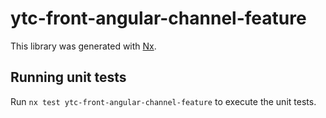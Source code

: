# ytc-front-angular-channel-feature

This library was generated with [Nx](https://nx.dev).

## Running unit tests

Run `nx test ytc-front-angular-channel-feature` to execute the unit tests.
